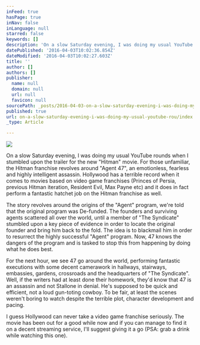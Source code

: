 ```yaml
---
inFeed: true
hasPage: true
inNav: false
inLanguage: null
starred: false
keywords: []
description: 'On a slow Saturday evening, I was doing my usual YouTube rounds when I stumbled upon the trailer for the new "Hitman" movie. For those unfamiliar, the Hitman franchise revolves around "Agent 47", an emotionless, fearless and highly intelligent assassin. Hollywood has a terrible record when it comes to movies based on video game franchises (Princes of Persia, previous Hitman iteration, Resident Evil, Max Payne etc) and it does in fact perform a fantastic hatchet job on the Hitman franchise as well. '
datePublished: '2016-04-03T10:02:36.854Z'
dateModified: '2016-04-03T10:02:27.603Z'
title: ''
author: []
authors: []
publisher:
  name: null
  domain: null
  url: null
  favicon: null
sourcePath: _posts/2016-04-03-on-a-slow-saturday-evening-i-was-doing-my-usual-youtube-rou.md
published: true
url: on-a-slow-saturday-evening-i-was-doing-my-usual-youtube-rou/index.html
_type: Article

---
```

![](https://the-grid-user-content.s3-us-west-2.amazonaws.com/487e80f6-9b3e-4b2e-ac20-4cd74bf449aa.jpg)

On a slow Saturday evening, I was doing my usual YouTube rounds when I stumbled upon the trailer for the new "Hitman" movie. For those unfamiliar, the Hitman franchise revolves around "Agent 47", an emotionless, fearless and highly intelligent assassin. Hollywood has a terrible record when it comes to movies based on video game franchises (Princes of Persia, previous Hitman iteration, Resident Evil, Max Payne etc) and it does in fact perform a fantastic hatchet job on the Hitman franchise as well. 

The story revolves around the origins of the "Agent" program,  we're told that the original program was De-funded. The founders and surviving agents scattered all over the world, until a member of "The Syndicate" stumbled upon a key piece of evidence in order to locate the original founder and bring him back to the fold. The idea is to blackmail him in order to resurrect the highly successful "Agent" program. Now, 47 knows the dangers of the program and is tasked to stop this from happening by doing what he does best.  

For the next hour, we see 47 go around the world, performing fantastic executions with some decent camerawork in hallways, stairways, embassies, gardens, crossroads and the headquarters of "The Syndicate". Well, if the writers had at least done their homework, they'd know that 47 is an assassin and not Stallone in denial. He's supposed to be quick and efficient, not a loud gun-toting cowboy. To be fair, at least the scenes weren't boring to watch despite the terrible plot, character development and pacing. 

I guess Hollywood can never take a video game franchise seriously. The movie has been out for a good while now and if you can manage to find it on a decent streaming service, I'll suggest giving it a go (PSA: grab a drink while watching this one).